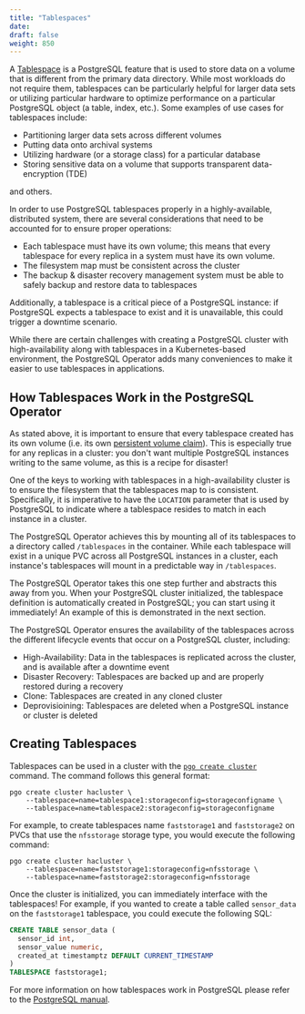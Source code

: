 ```yaml
---
title: "Tablespaces"
date:
draft: false
weight: 850
---
```


A [Tablespace](https://www.postgresql.org/docs/current/manage-ag-tablespaces.html)
is a PostgreSQL feature that is used to store data on a volume that is different
from the primary data directory. While most workloads do not require them,
tablespaces can be particularly helpful for larger data sets or utilizing
particular hardware to optimize performance on a particular PostgreSQL object
(a table, index, etc.). Some examples of use cases for tablespaces include:

- Partitioning larger data sets across different volumes
- Putting data onto archival systems
- Utilizing hardware (or a storage class) for a particular database
- Storing sensitive data on a volume that supports transparent data-encryption
(TDE)

and others.

In order to use PostgreSQL tablespaces properly in a highly-available,
distributed system, there are several considerations that need to be accounted
for to ensure proper operations:

- Each tablespace must have its own volume; this means that every tablespace for
every replica in a system must have its own volume.
- The filesystem map must be consistent across the cluster
- The backup & disaster recovery management system must be able to safely backup
and restore data to tablespaces

Additionally, a tablespace is a critical piece of a PostgreSQL instance: if
PostgreSQL expects a tablespace to exist and it is unavailable, this could
trigger a downtime scenario.

While there are certain challenges with creating a PostgreSQL cluster with
high-availability along with tablespaces in a Kubernetes-based environment, the
PostgreSQL Operator adds many conveniences to make it easier to use
tablespaces in applications.

## How Tablespaces Work in the PostgreSQL Operator

As stated above, it is important to ensure that every tablespace created has its
own volume (i.e. its own [persistent volume claim](https://kubernetes.io/docs/concepts/storage/persistent-volumes/)).
This is especially true for any replicas in a cluster: you don't want multiple
PostgreSQL instances writing to the same volume, as this is a recipe for
disaster!

One of the keys to working with tablespaces in a high-availability cluster is to
ensure the filesystem that the tablespaces map to is consistent. Specifically,
it is imperative to have the `LOCATION` parameter that is used by PostgreSQL to
indicate where a tablespace resides to match in each instance in a cluster.

The PostgreSQL Operator achieves this by mounting all of its tablespaces to a
directory called `/tablespaces` in the container. While each tablespace will
exist in a unique PVC across all PostgreSQL instances in a cluster, each
instance's tablespaces will mount in a predictable way in `/tablespaces`.

The PostgreSQL Operator takes this one step further and abstracts this away from
you. When your PostgreSQL cluster initialized, the tablespace definition is
automatically created in PostgreSQL; you can start using it immediately! An
example of this is demonstrated in the next section.

The PostgreSQL Operator ensures the availability of the tablespaces across the
different lifecycle events that occur on a PostgreSQL cluster, including:

- High-Availability: Data in the tablespaces is replicated across the cluster,
and is available after a downtime event
- Disaster Recovery: Tablespaces are backed up and are properly restored during
a recovery
- Clone: Tablespaces are created in any cloned cluster
- Deprovisioining: Tablespaces are deleted when a PostgreSQL instance or cluster
is deleted

## Creating Tablespaces

Tablespaces can be used in a cluster with the [`pgo create cluster`](/pgo-client/reference/pgo_create_cluster/)
command. The command follows this general format:

```shell
pgo create cluster hacluster \
    --tablespace=name=tablespace1:storageconfig=storageconfigname \
    --tablespace=name=tablespace2:storageconfig=storageconfigname
```

For example, to create tablespaces name `faststorage1` and `faststorage2` on
PVCs that use the `nfsstorage` storage type, you would execute the following
command:

```shell
pgo create cluster hacluster \
    --tablespace=name=faststorage1:storageconfig=nfsstorage \
    --tablespace=name=faststorage2:storageconfig=nfsstorage
```

Once the cluster is initialized, you can immediately interface with the
tablespaces! For example, if you wanted to create a table called `sensor_data`
on the `faststorage1` tablespace, you could execute the following SQL:

```sql
CREATE TABLE sensor_data (
  sensor_id int,
  sensor_value numeric,
  created_at timestamptz DEFAULT CURRENT_TIMESTAMP
)
TABLESPACE faststorage1;
```

For more information on how tablespaces work in PostgreSQL please refer to the
[PostgreSQL manual](https://www.postgresql.org/docs/current/manage-ag-tablespaces.html).
